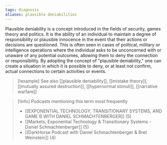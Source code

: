 ```yaml
---
tags: diagnosis
aliases: plausible deniabilities
---
```


Plausible deniability is a concept introduced in the fields of security, games theory and politics. It is the ability of an individual to maintain a degree of responsibility or plausible innocence in the event that their actions or decisions are questioned. This is often seen in cases of political, military or intelligence operations where the individual asks to be unconcerned with or unaware of any potential outcomes, allowing them to deny the connection or responsibility. By adopting the concept of "plausible deniability," one can create a situation in which it is possible to deny, or at least not confirm, actual connections to certain activities or events.

> [!example] See also
> [[plausible deniability]], [[mistake theory]], [[mutually assured destruction]], [[hypernormal stimuli]], [[narrative warfare]]

> [!info] Podcasts mentioning this term most frequently
> * [[EXPONENTIAL TECHNOLOGY, TRANSITIONARY SYSTEMS, AND GAME B WITH DANIEL SCHMACHTENBERGER]] (5)
> * [[Markets, Exponential Technology & Transitionary Systems - Daniel Schmachtenberger]] (5)
> * [[DarkHorse Podcast with Daniel Schmachtenberger & Bret Weinstein]] (4)